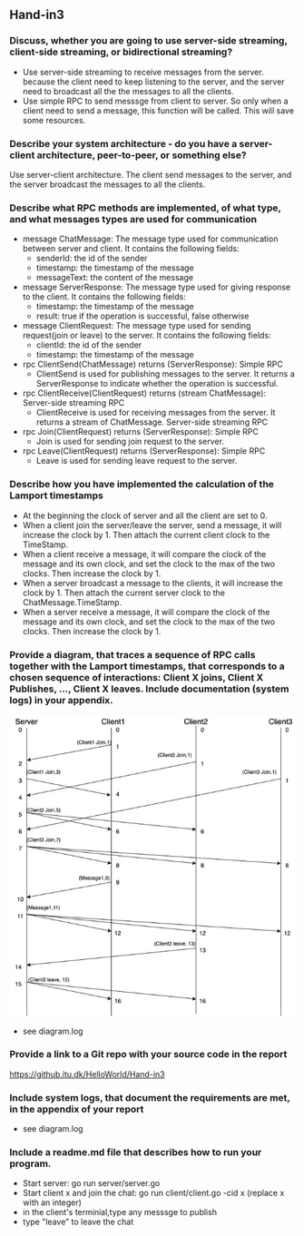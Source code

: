 ## Hand-in3
### Discuss, whether you are going to use server-side streaming, client-side streaming, or bidirectional streaming? 
- Use server-side streaming to receive messages from the server. because the client need to keep listening to the server, and the server need to broadcast all the the messages to all the clients.
- Use simple RPC to send messsge from client to server. So only when a client need to send a message, this function will be called. This will save some resources.
### Describe your system architecture - do you have a server-client architecture, peer-to-peer, or something else?
Use server-client architecture. The client send messages to the server, and the server broadcast the messages to all the clients. 
### Describe what RPC methods are implemented, of what type, and what messages types are used for communication
- message ChatMessage: The message type used for communication between server and client. It contains the following fields:
    - senderId: the id of the sender
    - timestamp: the timestamp of the message
    - messageText: the content of the message
- message ServerResponse: The message type used for giving response to the client. It contains the following fields:
    - timestamp: the timestamp of the message
    - result: true if the operation is successful, false otherwise
- message ClientRequest: The message type used for sending request(join or leave) to the server. It contains the following fields:
    - clientId: the id of the sender
    - timestamp: the timestamp of the message
- rpc ClientSend(ChatMessage) returns (ServerResponse): Simple RPC
    - ClientSend is used for publishing messages to the server. It returns a ServerResponse to indicate whether the operation is successful.
- rpc ClientReceive(ClientRequest) returns (stream ChatMessage): Server-side streaming RPC 
    - ClientReceive is used for receiving messages from the server. It returns a stream of ChatMessage. Server-side streaming RPC 
- rpc Join(ClientRequest) returns (ServerResponse): Simple RPC
    - Join is used for sending join request to the server. 
- rpc Leave(ClientRequest) returns (ServerResponse): Simple RPC
    - Leave is used for sending leave request to the server. 
### Describe how you have implemented the calculation of the Lamport timestamps
- At the beginning the clock of server and all the client are set to 0.
- When a client join the server/leave the server, send a message, it will increase the clock by 1. Then attach the current client clock to the TimeStamp.
- When a client receive a message, it will compare the clock of the message and its own clock, and set the clock to the max of the two clocks. Then increase the clock by 1.
- When a server broadcast a message to the clients, it will increase the clock by 1. Then attach the current server clock to the ChatMessage.TimeStamp.
- When a server receive a message, it will compare the clock of the message and its own clock, and set the clock to the max of the two clocks. Then increase the clock by 1.
### Provide a diagram, that traces a sequence of RPC calls together with the Lamport timestamps, that corresponds to a chosen sequence of interactions: Client X joins, Client X Publishes, ..., Client X leaves. Include documentation (system logs) in your appendix.
![alt text](https://github.com/redpandaQAQ/DistributedSystems/blob/main/Hand-in3/diagram.jpg)
- see diagram.log
### Provide a link to a Git repo with your source code in the report
https://github.itu.dk/HelloWorld/Hand-in3
### Include system logs, that document the requirements are met, in the appendix of your report
- see diagram.log
### Include a readme.md file that describes how to run your program. 
- Start server: go run server/server.go
- Start client x and join the chat: go run client/client.go -cid x (replace x with an integer)
- in the client's terminial,type any messsge to publish
- type "leave" to leave the chat
